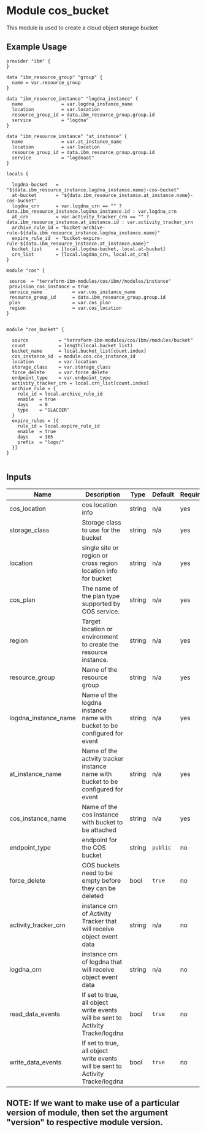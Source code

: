# Module cos_bucket

This module is used to create a cloud object storage bucket

## Example Usage
```
provider "ibm" {
}

data "ibm_resource_group" "group" {
  name = var.resource_group
}

data "ibm_resource_instance" "logdna_instance" {
  name              = var.logdna_instance_name
  location          = var.location
  resource_group_id = data.ibm_resource_group.group.id
  service           = "logdna"
}

data "ibm_resource_instance" "at_instance" {
  name              = var.at_instance_name
  location          = var.location
  resource_group_id = data.ibm_resource_group.group.id
  service           = "logdnaat"
}

locals {

  logdna-bucket   = "${data.ibm_resource_instance.logdna_instance.name}-cos-bucket"
  at-bucket       = "${data.ibm_resource_instance.at_instance.name}-cos-bucket"
  logdna_crn      = var.logdna_crn == "" ? data.ibm_resource_instance.logdna_instance.id : var.logdna_crn
  at_crn          = var.activity_tracker_crn == "" ? data.ibm_resource_instance.at_instance.id : var.activity_tracker_crn
  archive_rule_id = "bucket-archive-rule-${data.ibm_resource_instance.logdna_instance.name}"
  expire_rule_id  = "bucket-expire-rule-${data.ibm_resource_instance.at_instance.name}"
  bucket_list     = [local.logdna-bucket, local.at-bucket]
  crn_list        = [local.logdna_crn, local.at_crn]
}

module "cos" {

 source  = "terraform-ibm-modules/cos/ibm//modules/instance"
 provision_cos_instance = true
 service_name           = var.cos_instance_name
 resource_group_id      = data.ibm_resource_group.group.id
 plan                   = var.cos_plan
 region                 = var.cos_location
}


module "cos_bucket" {

  source           = "terraform-ibm-modules/cos/ibm//modules/bucket"
  count            = length(local.bucket_list)
  bucket_name      = local.bucket_list[count.index]
  cos_instance_id  = module.cos.cos_instance_id
  location         = var.location
  storage_class    = var.storage_class
  force_delete     = var.force_delete
  endpoint_type    = var.endpoint_type
  activity_tracker_crn = local.crn_list[count.index]
  archive_rule = {
    rule_id = local.archive_rule_id
    enable  = true
    days    = 0
    type    = "GLACIER"
  }
  expire_rules = [{
    rule_id = local.expire_rule_id
    enable  = true
    days    = 365
    prefix  = "logs/"
  }]
}


```

<!-- BEGINNING OF PRE-COMMIT-TERRAFORM DOCS HOOK -->
## Inputs


| Name                   | Description                                                                           | Type   | Default | Required |
|------------------------|---------------------------------------------------------------------------------------|--------|---------|----------|
| cos\_location          | cos location info                                                                     | string | n/a     | yes      |
| storage\_class         | Storage class to use for the bucket                                                   | string | n/a     | yes      |
| location               | single site or region or cross region location info for bucket                        | string | n/a     | yes      |
| cos\_plan              | The name of the plan type supported by COS service.                                   | string | n/a     | yes      |
| region                 | Target location or environment to create the resource instance.                       | string | n/a     | yes      |
| resource\_group        | Name of the resource group                                                            | string | n/a     | yes      |
| logdna\_instance\_name | Name of the logdna instance name  with bucket to be configured for event              | string | n/a     | yes      |
| at\_instance\_name     | Name of the actvity tracker instance name  with bucket to be configured for event     | string | n/a     | yes      |
| cos\_instance\_name    | Name of the cos instance with bucket to be attached                                   | string | n/a     | yes      |
| endpoint\_type         | endpoint for the COS bucket                                                           | string | `public`| no       |
| force\_delete          | COS buckets need to be empty before they can be deleted                               | bool   | `true`  | no       |
| activity\_tracker\_crn | instance crn of Activity Tracker that will receive object event data                  | string | n/a     | no       |
| logdna\_crn            | instance crn of logdna that will receive object event data                            | string | n/a     | no       |
| read\_data\_events     | If set to true, all object write events will be sent to Activity Tracke/logdna        | bool   | `true`  | no       |
| write\_data\_events    | If set to true, all object write events will be sent to Activity Tracke/logdna        | bool   | `true`  | no       |


## NOTE: If we want to make use of a particular version of module, then set the argument "version" to respective module version.